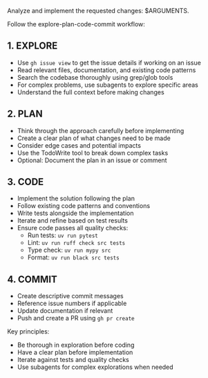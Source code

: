 Analyze and implement the requested changes: $ARGUMENTS.

Follow the explore-plan-code-commit workflow:

## 1. EXPLORE
- Use `gh issue view` to get the issue details if working on an issue
- Read relevant files, documentation, and existing code patterns
- Search the codebase thoroughly using grep/glob tools
- For complex problems, use subagents to explore specific areas
- Understand the full context before making changes

## 2. PLAN
- Think through the approach carefully before implementing
- Create a clear plan of what changes need to be made
- Consider edge cases and potential impacts
- Use the TodoWrite tool to break down complex tasks
- Optional: Document the plan in an issue or comment

## 3. CODE
- Implement the solution following the plan
- Follow existing code patterns and conventions
- Write tests alongside the implementation
- Iterate and refine based on test results
- Ensure code passes all quality checks:
  - Run tests: `uv run pytest`
  - Lint: `uv run ruff check src tests`
  - Type check: `uv run mypy src`
  - Format: `uv run black src tests`

## 4. COMMIT
- Create descriptive commit messages
- Reference issue numbers if applicable
- Update documentation if relevant
- Push and create a PR using `gh pr create`

Key principles:
- Be thorough in exploration before coding
- Have a clear plan before implementation
- Iterate against tests and quality checks
- Use subagents for complex explorations when needed
